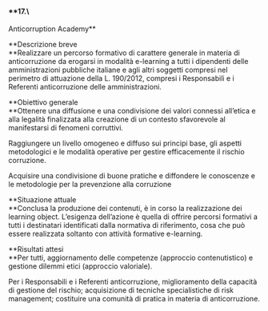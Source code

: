 #### **17.\
 Anticorruption Academy**

**Descrizione breve\
**Realizzare un percorso formativo di carattere generale in materia di
anticorruzione da erogarsi in modalità e-learning a tutti i dipendenti
delle amministrazioni pubbliche italiane e agli altri soggetti compresi
nel perimetro di attuazione della L. 190/2012, compresi i Responsabili e
i Referenti anticorruzione delle amministrazioni.

**Obiettivo generale\
**Ottenere una diffusione e una condivisione dei valori connessi
all’etica e alla legalità finalizzata alla creazione di un contesto
sfavorevole al manifestarsi di fenomeni corruttivi.

Raggiungere un livello omogeneo e diffuso sui principi base, gli aspetti
metodologici e le modalità operative per gestire efficacemente il
rischio corruzione.

Acquisire una condivisione di buone pratiche e diffondere le conoscenze
e le metodologie per la prevenzione alla corruzione

**Situazione attuale\
**Conclusa la produzione dei contenuti, è in corso la realizzazione dei
learning object. L’esigenza dell’azione è quella di offrire percorsi
formativi a tutti i destinatari identificati dalla normativa di
riferimento, cosa che può essere realizzata soltanto con attività
formative e-learning.

**Risultati attesi\
**Per tutti, aggiornamento delle competenze (approccio contenutistico) e
gestione dilemmi etici (approccio valoriale).

Per i Responsabili e i Referenti anticorruzione, miglioramento della
capacità di gestione del rischio; acquisizione di tecniche
specialistiche di risk management; costituire una comunità di pratica in
materia di anticorruzione.

